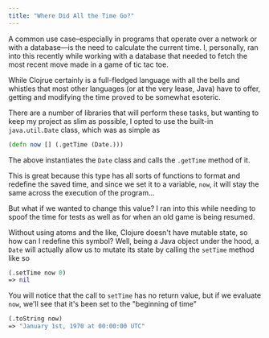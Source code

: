 ```yaml
---
title: "Where Did All the Time Go?"
---
```


A common use case–especially in programs that operate over a network or with a database—is the need to calculate the current time. I, personally, ran into this recently while working with a database that needed to fetch the most recent move made in a game of tic tac toe.

While Clojrue certainly is a full-fledged language with all the bells and whistles that most other languages (or at the very lease, Java) have to offer, getting and modifying the time proved to be somewhat esoteric.

There are a number of libraries that will perform these tasks, but wanting to keep my project as slim as possible, I opted to use the built-in `java.util.Date` class, which was as simple as 

```clojure
(defn now [] (.getTime (Date.)))
```

The above instantiates the `Date` class and calls the `.getTime` method of it.

This is great because this type has all sorts of functions to format and redefine the saved time, and since we set it to a variable, `now`, it will stay the same across the execution of the program...

But what if we wanted to change this value? I ran into this while needing to spoof the time for tests as well as for when an old game is being resumed.

Without using atoms and the like, Clojure doesn't have mutable state, so how can I redefine this symbol? Well, being a Java object under the hood, a `Date` will actually allow us to mutate its state by calling the `setTime` method like so

```clojure
(.setTime now 0)
=> nil
```

You will notice that the call to `setTime` has no return value, but if we evaluate `now`, we'll see that it's been set to the "beginning of time"
```clojure
(.toString now)
=> "January 1st, 1970 at 00:00:00 UTC"
```